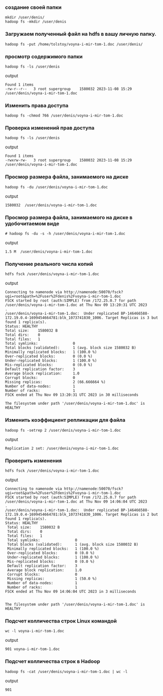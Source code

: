 ### создание своей папки
```
mkdir /user/denis/
hadoop fs -mkdir /user/denis
```
### Загружаем полученный файл на hdfs в вашу личную папку.
```
hadoop fs -put /home/tolstoy/voyna-i-mir-tom-1.doc /user/denis/
```
### просмотр содержимого папки
```
hadoop fs -ls /user/denis
```
output

    Found 1 items   
    -rw-r--r--   3 root supergroup    1580032 2023-11-08 15:29 /user/denis/voyna-i-mir-tom-1.doc

### Изменить права доступа
```
hadoop fs -chmod 766 /user/denis/voyna-i-mir-tom-1.doc
```
### Проверка изменений прав доступа
```
hadoop fs -ls /user/denis
```
output

    Found 1 items
    -rwxrw-rw-   3 root supergroup    1580032 2023-11-08 15:29 /user/denis/voyna-i-mir-tom-1.doc
### Просмор размера файла, занимаемого на диске
```
hadoop fs -du /user/denis/voyna-i-mir-tom-1.doc
```
output

    1580032  /user/denis/voyna-i-mir-tom-1.doc
### Просмор размера файла, занимаемого на диске в удобочитаемом виде
```
# hadoop fs -du -s -h /user/denis/voyna-i-mir-tom-1.doc
```
output

    1.5 M  /user/denis/voyna-i-mir-tom-1.doc

### Получение реального числа копий
```
hdfs fsck /user/denis/voyna-i-mir-tom-1.doc
```
output

    Connecting to namenode via http://namenode:50070/fsck?ugi=root&path=%2Fuser%2Fdenis%2Fvoyna-i-mir-tom-1.doc
    FSCK started by root (auth:SIMPLE) from /172.25.0.7 for path /user/denis/voyna-i-mir-tom-1.doc at Thu Nov 09 13:20:31 UTC 2023
    .
    /user/denis/voyna-i-mir-tom-1.doc:  Under replicated BP-146466588-172.19.0.4-1699454664781:blk_1073741830_1006. Target Replicas is 3 but found 1 replica(s).
    Status: HEALTHY
    Total size:    1580032 B
    Total dirs:    0
    Total files:   1
    Total symlinks:                0
    Total blocks (validated):      1 (avg. block size 1580032 B)
    Minimally replicated blocks:   1 (100.0 %)
    Over-replicated blocks:        0 (0.0 %)
    Under-replicated blocks:       1 (100.0 %)
    Mis-replicated blocks:         0 (0.0 %)
    Default replication factor:    3
    Average block replication:     1.0
    Corrupt blocks:                0
    Missing replicas:              2 (66.666664 %)
    Number of data-nodes:          1
    Number of racks:               1
    FSCK ended at Thu Nov 09 13:20:31 UTC 2023 in 30 milliseconds

    The filesystem under path '/user/denis/voyna-i-mir-tom-1.doc' is HEALTHY

### Изменить коэффициент репликации для файла
```
hadoop fs -setrep 2 /user/denis/voyna-i-mir-tom-1.doc
```
output 

    Replication 2 set: /user/denis/voyna-i-mir-tom-1.doc

### Проверить изменения
    hdfs fsck /user/denis/voyna-i-mir-tom-1.doc

output 
```
Connecting to namenode via http://namenode:50070/fsck?ugi=root&path=%2Fuser%2Fdenis%2Fvoyna-i-mir-tom-1.doc
FSCK started by root (auth:SIMPLE) from /172.25.0.7 for path /user/denis/voyna-i-mir-tom-1.doc at Thu Nov 09 14:06:04 UTC 2023
.
/user/denis/voyna-i-mir-tom-1.doc:  Under replicated BP-146466588-172.19.0.4-1699454664781:blk_1073741830_1006. Target Replicas is 2 but found 1 replica(s).
Status: HEALTHY
 Total size:    1580032 B
 Total dirs:    0
 Total files:   1
 Total symlinks:                0
 Total blocks (validated):      1 (avg. block size 1580032 B)
 Minimally replicated blocks:   1 (100.0 %)
 Over-replicated blocks:        0 (0.0 %)
 Under-replicated blocks:       1 (100.0 %)
 Mis-replicated blocks:         0 (0.0 %)
 Default replication factor:    3
 Average block replication:     1.0
 Corrupt blocks:                0
 Missing replicas:              1 (50.0 %)
 Number of data-nodes:          1
 Number of racks:               1
FSCK ended at Thu Nov 09 14:06:04 UTC 2023 in 3 milliseconds


The filesystem under path '/user/denis/voyna-i-mir-tom-1.doc' is HEALTHY
```

### Подсчет колличества строк Linux командой
```
wc -l voyna-i-mir-tom-1.doc
```
output 

    901 voyna-i-mir-tom-1.doc
### Подсчет колличества строк в Hadoop
```
hadoop fs -cat /user/denis/voyna-i-mir-tom-1.doc | wc -l
```
output

    901